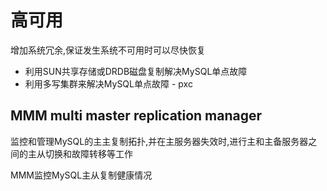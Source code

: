 # 高可用

增加系统冗余,保证发生系统不可用时可以尽快恢复

- 利用SUN共享存储或DRDB磁盘复制解决MySQL单点故障
- 利用多写集群来解决MySQL单点故障 - pxc



## MMM multi master replication manager

监控和管理MySQL的主主复制拓扑,并在主服务器失效时,进行主和主备服务器之间的主从切换和故障转移等工作

MMM监控MySQL主从复制健康情况

